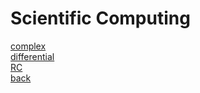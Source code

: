 # Scientific Computing

[complex](../../hw5-scientific/1-complex/)\
[differential](../../hw5-scientific/2-differential/)\
[RC](../../hw5-scientific/3-RC/rcDiff.md)\
[back](../readme.md)
